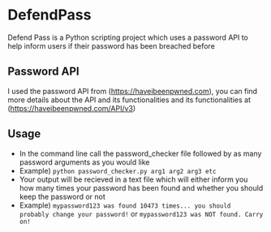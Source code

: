 # DefendPass
Defend Pass is a Python scripting project which uses a password API to help inform users if their password has been breached before

## Password API

I used the password API from (https://haveibeenpwned.com), you can find more details about the API and its functionalities and its functionalities at (https://haveibeenpwned.com/API/v3)

## Usage
* In the command line call the password_checker file followed by as many password arguments as you would like
* Example) `python password_checker.py arg1 arg2 arg3 etc`
* Your output will be recieved in a text file which will either inform you how many times your password has been found and whether you should keep the password or not
* Example) `mypassword123 was found 10473 times... you should probably change your password!` or `mypassword123 was NOT found. Carry on!`

